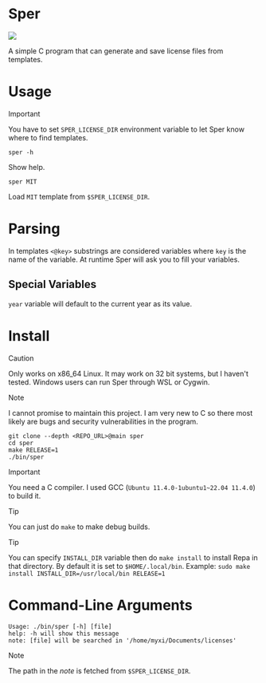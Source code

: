 # Sper

![](https://vhs.charm.sh/vhs-QTRwHDOwt7NidmflCzZcD.gif)

A simple C program that can generate and save license files from templates.

# Usage
> [!IMPORTANT]
> You have to set `SPER_LICENSE_DIR` environment variable to let Sper
> know where to find templates.
```
sper -h
```
Show help.
```
sper MIT
```
Load `MIT` template from `$SPER_LICENSE_DIR`.

# Parsing
In templates `<@key>` substrings are considered variables where `key` is the name of the
variable. At runtime Sper will ask you to fill your variables.

## Special Variables
`year` variable will default to the current year as its value.

# Install
> [!CAUTION]
> Only works on x86_64 Linux. It may work on 32 bit systems, but I haven't tested.
> Windows users can run Sper through WSL or Cygwin.

> [!NOTE]
> I cannot promise to maintain this project. I am very new to C so there most likely are 
bugs and security vulnerabilities in the program.

```
git clone --depth <REPO_URL>@main sper
cd sper
make RELEASE=1
./bin/sper
```
> [!IMPORTANT]
> You need a C compiler. I used GCC (`Ubuntu 11.4.0-1ubuntu1~22.04 11.4.0`) to build it.

> [!TIP]
> You can just do `make` to make debug builds.

> [!TIP]
> You can specify `INSTALL_DIR` variable then do `make install` to install Repa in that
directory. By default it is set to `$HOME/.local/bin`. Example: `sudo make install
INSTALL_DIR=/usr/local/bin RELEASE=1`

# Command-Line Arguments
```
Usage: ./bin/sper [-h] [file]
help: -h will show this message
note: [file] will be searched in '/home/myxi/Documents/licenses'
```
> [!NOTE]
> The path in the _note_ is fetched from `$SPER_LICENSE_DIR`.

